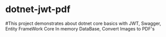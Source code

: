 # dotnet-jwt-pdf
#This project demonstrates about dotnet core basics with JWT, Swagger, Entity FrameWork Core In memory DataBase, Convert Images to PDF's
